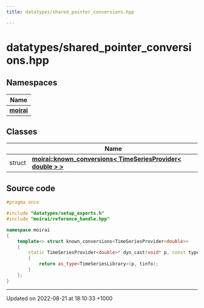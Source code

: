 ```yaml
---
title: datatypes/shared_pointer_conversions.hpp

---
```


# datatypes/shared_pointer_conversions.hpp



## Namespaces

| Name           |
| -------------- |
| **[moirai](/uchronia-ts-doc/cpp/Namespaces/namespacemoirai/)**  |

## Classes

|                | Name           |
| -------------- | -------------- |
| struct | **[moirai::known_conversions< TimeSeriesProvider< double > >](/uchronia-ts-doc/cpp/Classes/structmoirai_1_1known__conversions_3_01TimeSeriesProvider_3_01double_01_4_01_4/)**  |




## Source code

```cpp
#pragma once

#include "datatypes/setup_exports.h"
#include "moirai/reference_handle.hpp"

namespace moirai
{
    template<> struct known_conversions<TimeSeriesProvider<double>>
    {
        static TimeSeriesProvider<double>* dyn_cast(void* p, const typeinfo& tinfo)
        {
            return as_type<TimeSeriesLibrary>(p, tinfo);
        }
    };
}
```


-------------------------------

Updated on 2022-08-21 at 18:10:33 +1000
